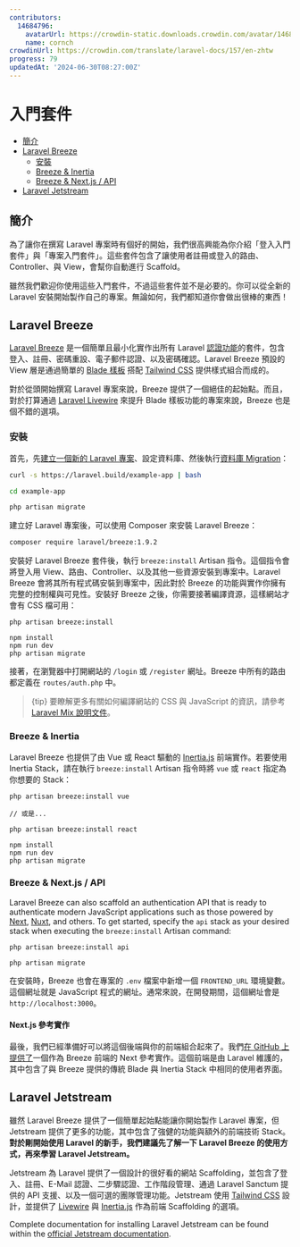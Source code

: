 ```yaml
---
contributors:
  14684796:
    avatarUrl: https://crowdin-static.downloads.crowdin.com/avatar/14684796/medium/60f7dc21ec0bf9cfcb61983640bb4809_default.png
    name: cornch
crowdinUrl: https://crowdin.com/translate/laravel-docs/157/en-zhtw
progress: 79
updatedAt: '2024-06-30T08:27:00Z'
---
```


# 入門套件

- [簡介](#introduction)
- [Laravel Breeze](#laravel-breeze)
   - [安裝](#laravel-breeze-installation)
   - [Breeze & Inertia](#breeze-and-inertia)
   - [Breeze & Next.js / API](#breeze-and-next)
- [Laravel Jetstream](#laravel-jetstream)

<a name="introduction"></a>

## 簡介

為了讓你在撰寫 Laravel 專案時有個好的開始，我們很高興能為你介紹「登入入門套件」與「專案入門套件」。這些套件包含了讓使用者註冊或登入的路由、Controller、與 View，會幫你自動進行 Scaffold。

雖然我們歡迎你使用這些入門套件，不過這些套件並不是必要的。你可以從全新的 Laravel 安裝開始製作自己的專案。無論如何，我們都知道你會做出很棒的東西！

<a name="laravel-breeze"></a>

## Laravel Breeze

[Laravel Breeze](https://github.com/laravel/breeze) 是一個簡單且最小化實作出所有 Laravel [認證功能](/docs/{{version}}/authentication)的套件，包含登入、註冊、密碼重設、電子郵件認證、以及密碼確認。Laravel Breeze 預設的 View 層是通過簡單的 [Blade 樣板](/docs/{{version}}/blade) 搭配 [Tailwind CSS](https://tailwindcss.com) 提供樣式組合而成的。

對於從頭開始撰寫 Laravel 專案來說，Breeze 提供了一個絕佳的起始點。而且，對於打算通過 [Laravel Livewire](https://laravel-livewire.com) 來提升 Blade 樣板功能的專案來說，Breeze 也是個不錯的選項。

<a name="laravel-breeze-installation"></a>

### 安裝

首先，先[建立一個新的 Laravel 專案](/docs/{{version}}/installation)、設定資料庫、然後執行[資料庫 Migration](/docs/{{version}}/migrations)：

```bash
curl -s https://laravel.build/example-app | bash

cd example-app

php artisan migrate
```

建立好 Laravel 專案後，可以使用 Composer 來安裝 Laravel Breeze：

```bash
composer require laravel/breeze:1.9.2
```

安裝好 Laravel Breeze 套件後，執行 `breeze:install` Artisan 指令。這個指令會將登入用 View、路由、Controller、以及其他一些資源安裝到專案中。Laravel Breeze 會將其所有程式碼安裝到專案中，因此對於 Breeze 的功能與實作你擁有完整的控制權與可見性。安裝好 Breeze 之後，你需要接著編譯資源，這樣網站才會有 CSS 檔可用：

```nothing
php artisan breeze:install

npm install
npm run dev
php artisan migrate
```

接著，在瀏覽器中打開網站的 `/login` 或 `/register` 網址。Breeze 中所有的路由都定義在 `routes/auth.php` 中。

> {tip} 要瞭解更多有關如何編譯網站的 CSS 與 JavaScript 的資訊，請參考 [Laravel Mix 說明文件](/docs/{{version}}/mix#running-mix)。

<a name="breeze-and-inertia"></a>

### Breeze & Inertia

Laravel Breeze 也提供了由 Vue 或 React 驅動的 [Inertia.js](https://inertiajs.com) 前端實作。若要使用 Inertia Stack，請在執行 `breeze:install` Artisan 指令時將 `vue` 或 `react` 指定為你想要的 Stack：

```nothing
php artisan breeze:install vue

// 或是...

php artisan breeze:install react

npm install
npm run dev
php artisan migrate
```

<a name="breeze-and-next"></a>

### Breeze & Next.js / API

Laravel Breeze can also scaffold an authentication API that is ready to authenticate modern JavaScript applications such as those powered by [Next](https://nextjs.org), [Nuxt](https://nuxt.com), and others. To get started, specify the `api` stack as your desired stack when executing the `breeze:install` Artisan command:

```nothing
php artisan breeze:install api

php artisan migrate
```

在安裝時，Breeze 也會在專案的 `.env` 檔案中新增一個 `FRONTEND_URL` 環境變數。這個網址就是 JavaScript 程式的網址。通常來說，在開發期間，這個網址會是 `http://localhost:3000`。

<a name="next-reference-implementation"></a>

#### Next.js 參考實作

最後，我們已經準備好可以將這個後端與你的前端組合起來了。我們[在 GitHub 上提供了](https://github.com/laravel/breeze-next)一個作為 Breeze 前端的 Next 參考實作。這個前端是由 Laravel 維護的，其中包含了與 Breeze 提供的傳統 Blade 與 Inertia Stack 中相同的使用者界面。

<a name="laravel-jetstream"></a>

## Laravel Jetstream

雖然 Laravel Breeze 提供了一個簡單起始點能讓你開始製作 Laravel 專案，但 Jetstream 提供了更多的功能，其中包含了強健的功能與額外的前端技術 Stack。**對於剛開始使用 Laravel 的新手，我們建議先了解一下 Laravel Breeze 的使用方式，再來學習 Laravel Jetstream。**

Jetstream 為 Laravel 提供了一個設計的很好看的網站 Scaffolding，並包含了登入、註冊、E-Mail 認證、二步驟認證、工作階段管理、通過 Laravel Sanctum 提供的 API 支援、以及一個可選的團隊管理功能。Jetstream 使用 [Tailwind CSS](https://tailwindcss.com) 設計，並提供了 [Livewire](https://laravel-livewire.com) 與 [Inertia.js](https://inertiajs.com) 作為前端 Scaffolding 的選項。

Complete documentation for installing Laravel Jetstream can be found within the [official Jetstream documentation](https://jetstream.laravel.com/introduction.html).
